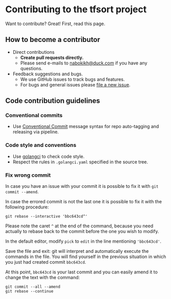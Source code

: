 # Contributing to the tfsort project

Want to contribute? Great! First, read this page.

## How to become a contributor

- Direct contributions
  - **Create pull requests directly.**
  - Please send e-mails to [nabokikh@duck.com](nabokikh@duck.com) if you have any questions.
- Feedback suggestions and bugs.
  - We use GitHub issues to track bugs and features.
  - For bugs and general issues please [file a new issue](https://github.com/AlexNabokikh/tfsort/issues/new).

## Code contribution guidelines

### Conventional commits

- Use [Conventional Commit](https://www.conventionalcommits.org/en/v1.0.0/#summary) message syntax for repo auto-tagging and releasing via pipeline.

### Code style and conventions

- Use [golangci](https://github.com/golangci/golangci-lint) to check code style.
- Respect the rules in `.golangci.yaml` specified in the source tree.

### Fix wrong commit

In case you have an issue with your commit it is possible to fix it with `git commit --amend`.

In case the errored commit is not the last one it is possible to fix it with the following procedure:

```shell
git rebase --interactive 'bbc643cd^'
```

Please note the caret `^` at the end of the command, because you need actually to rebase back to the commit before the one you wish to modify.

In the default editor, modify `pick` to `edit` in the line mentioning `'bbc643cd'`.

Save the file and exit: git will interpret and automatically execute the commands in the file. You will find yourself in the previous situation in which you just had created commit `bbc643cd`.

At this point, `bbc643cd` is your last commit and you can easily amend it to change the text with the command:

```shell
git commit --all --amend
git rebase --continue
```

